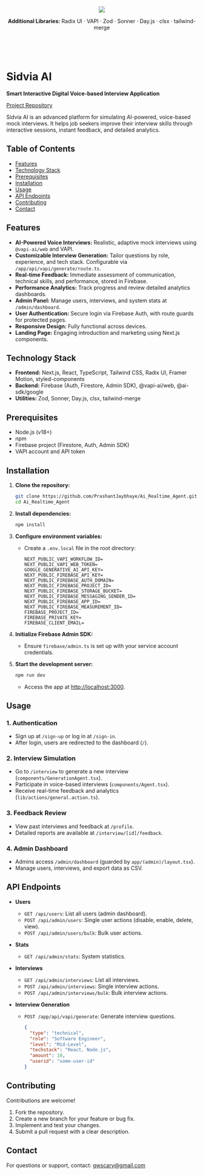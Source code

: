 <br><br><br>
<p align="center">
  <img src="https://skillicons.dev/icons?i=nextjs,react,ts,tailwind,firebase,nodejs" />
</p>

<p align="center">
  <b>Additional Libraries:</b> Radix UI · VAPI · Zod · Sonner · Day.js · clsx · tailwind-merge
</p>
<br><br><br>

# Sidvia AI

**Smart Interactive Digital Voice-based Interview Application**

[Project Repository](https://github.com/PrashantJaybhaye/Ai_Realtime_Agent)

Sidvia AI is an advanced platform for simulating AI-powered, voice-based mock interviews. It helps job seekers improve their interview skills through interactive sessions, instant feedback, and detailed analytics.



## Table of Contents

- [Features](#features)
- [Technology Stack](#technology-stack)
- [Prerequisites](#prerequisites)
- [Installation](#installation)
- [Usage](#usage)
- [API Endpoints](#api-endpoints)
- [Contributing](#contributing)
- [Contact](#contact)



## Features

- **AI-Powered Voice Interviews:** Realistic, adaptive mock interviews using `@vapi-ai/web` and VAPI.
- **Customizable Interview Generation:** Tailor questions by role, experience, and tech stack. Configurable via `/app/api/vapi/generate/route.ts`.
- **Real-time Feedback:** Immediate assessment of communication, technical skills, and performance, stored in Firebase.
- **Performance Analytics:** Track progress and review detailed analytics dashboards.
- **Admin Panel:** Manage users, interviews, and system stats at `/admin/dashboard`.
- **User Authentication:** Secure login via Firebase Auth, with route guards for protected pages.
- **Responsive Design:** Fully functional across devices.
- **Landing Page:** Engaging introduction and marketing using Next.js components.



## Technology Stack

- **Frontend:** Next.js, React, TypeScript, Tailwind CSS, Radix UI, Framer Motion, styled-components
- **Backend:** Firebase (Auth, Firestore, Admin SDK), @vapi-ai/web, @ai-sdk/google
- **Utilities:** Zod, Sonner, Day.js, clsx, tailwind-merge



## Prerequisites

- Node.js (v18+)
- npm
- Firebase project (Firestore, Auth, Admin SDK)
- VAPI account and API token



## Installation

1. **Clone the repository:**
    ```bash
    git clone https://github.com/PrashantJaybhaye/Ai_Realtime_Agent.git
    cd Ai_Realtime_Agent
    ```

2. **Install dependencies:**
    ```bash
    npm install
    ```

3. **Configure environment variables:**
    - Create a `.env.local` file in the root directory:
      ```
      NEXT_PUBLIC_VAPI_WORKFLOW_ID=
      NEXT_PUBLIC_VAPI_WEB_TOKEN=
      GOOGLE_GENERATIVE_AI_API_KEY=
      NEXT_PUBLIC_FIREBASE_API_KEY=
      NEXT_PUBLIC_FIREBASE_AUTH_DOMAIN=
      NEXT_PUBLIC_FIREBASE_PROJECT_ID=
      NEXT_PUBLIC_FIREBASE_STORAGE_BUCKET=
      NEXT_PUBLIC_FIREBASE_MESSAGING_SENDER_ID=
      NEXT_PUBLIC_FIREBASE_APP_ID=
      NEXT_PUBLIC_FIREBASE_MEASUREMENT_ID=
      FIREBASE_PROJECT_ID=
      FIREBASE_PRIVATE_KEY=
      FIREBASE_CLIENT_EMAIL=
      ```

4. **Initialize Firebase Admin SDK:**
    - Ensure `firebase/admin.ts` is set up with your service account credentials.

5. **Start the development server:**
    ```bash
    npm run dev
    ```
    - Access the app at [http://localhost:3000](http://localhost:3000).



## Usage

### 1. Authentication

- Sign up at `/sign-up` or log in at `/sign-in`.
- After login, users are redirected to the dashboard (`/`).

### 2. Interview Simulation

- Go to `/interview` to generate a new interview (`components/GenerationAgent.tsx`).
- Participate in voice-based interviews (`components/Agent.tsx`).
- Receive real-time feedback and analytics (`lib/actions/general.action.ts`).

### 3. Feedback Review

- View past interviews and feedback at `/profile`.
- Detailed reports are available at `/interview/[id]/feedback`.

### 4. Admin Dashboard

- Admins access `/admin/dashboard` (guarded by `app/(admin)/layout.tsx`).
- Manage users, interviews, and export data as CSV.



## API Endpoints

- **Users**
  - `GET /api/users`: List all users (admin dashboard).
  - `POST /api/admin/users`: Single user actions (disable, enable, delete, view).
  - `POST /api/admin/users/bulk`: Bulk user actions.

- **Stats**
  - `GET /api/admin/stats`: System statistics.

- **Interviews**
  - `GET /api/admin/interviews`: List all interviews.
  - `POST /api/admin/interviews`: Single interview actions.
  - `POST /api/admin/interviews/bulk`: Bulk interview actions.

- **Interview Generation**
  - `POST /app/api/vapi/generate`: Generate interview questions.
    ```json
    {
      "type": "technical",
      "role": "Software Engineer",
      "level": "Mid-Level",
      "techstack": "React, Node.js",
      "amount": 10,
      "userid": "some-user-id"
    }
    ```



## Contributing

Contributions are welcome!

1. Fork the repository.
2. Create a new branch for your feature or bug fix.
3. Implement and test your changes.
4. Submit a pull request with a clear description.



## Contact

For questions or support, contact: [gwscary@gmail.com](mailto:gwscary@gmail.com)
